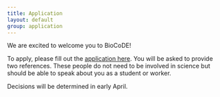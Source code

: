```yaml
---
title: Application
layout: default
group: application
---
```


We are excited to welcome you to BioCoDE! 


To apply, please fill out the [application here](https://redcap.vumc.org/surveys/?s=RAY7TR7HAE7Y3DL3). You will be asked to provide two references. These people do not need to be involved in science but should be able to speak about you as a student or worker.

Decisions will be determined in early April.
